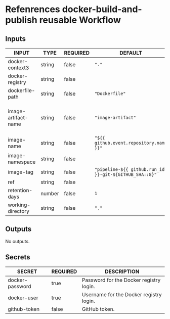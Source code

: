 # Refenrences docker-build-and-publish reusable Workflow

## Inputs

<!-- AUTO-DOC-INPUT:START - Do not remove or modify this section -->

| INPUT               | TYPE   | REQUIRED | DEFAULT                                                | DESCRIPTION                                                                                                           |
| ------------------- | ------ | -------- | ------------------------------------------------------ | --------------------------------------------------------------------------------------------------------------------- |
| docker-context3      | string | false    | `"."`                                                  | The docker context.                                                                                                   |
| docker-registry     | string | false    |                                                        | Host where the image should be pushed to.                                                                             |
| dockerfile-path     | string | false    | `"Dockerfile"`                                         | Path to the Dockerfile.                                                                                               |
| image-artifact-name | string | false    | `"image-artifact"`                                     | Name of the artifact that contains the Docker image.tar file to push, see https://github.com/actions/upload-artifact. |
| image-name          | string | false    | `"${{ github.event.repository.name }}"`                | Name of Docker image.                                                                                                 |
| image-namespace     | string | false    |                                                        | Namespace of Docker image.                                                                                            |
| image-tag           | string | false    | `"pipeline-${{ github.run_id }}-git-${GITHUB_SHA::8}"` | Tag of Docker image.                                                                                                  |
| ref                 | string | false    |                                                        | Ref name to checkout                                                                                                  |
| retention-days      | number | false    | `1`                                                    | Number of days the image artifact should be stored on GitHub.                                                         |
| working-directory   | string | false    | `"."`                                                  | Working directory for your Docker artifacts. (Default is .)                                                           |

<!-- AUTO-DOC-INPUT:END -->

## Outputs

<!-- AUTO-DOC-OUTPUT:START - Do not remove or modify this section -->

No outputs.

<!-- AUTO-DOC-OUTPUT:END -->

## Secrets

<!-- AUTO-DOC-SECRETS:START - Do not remove or modify this section -->

| SECRET          | REQUIRED | DESCRIPTION                             |
| --------------- | -------- | --------------------------------------- |
| docker-password | true     | Password for the Docker registry login. |
| docker-user     | true     | Username for the Docker registry login. |
| github-token    | false    | GitHub token.                           |

<!-- AUTO-DOC-SECRETS:END -->
